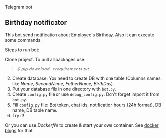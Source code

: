 Telegram bot<br />
## Birthday notificator<br />
This bot send notification about Employee's Birthday.
Also it can execute some commands.

Steps to run bot:

Clone project. To pull all packages use:
 >*$ pip download -r requirements.txt*
2. Create database.
    You need to create DB with one table (Columns names like *Name, SecondName, FatherName, BirthDay*).
3. Put your database file in one directory with `bot.py`.
4. Create `config.py` file or use `debug_config.py`. Don't forget import it from `bot.py`.
4. Fill  `config.py` file: Bot token, chat ids, notification hours (24h format), DB name, DB table name.
4. Try it!

Or you can use *Dockerfile* to create & start your own container.
See [docker blogs](https://www.docker.com/blog/containerized-python-development-part-1/) for that.
